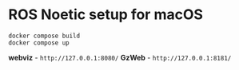 # ROS Noetic setup for macOS

```
docker compose build
docker compose up
```

**webviz** - `http://127.0.0.1:8080/`
**GzWeb** - `http://127.0.0.1:8181/`